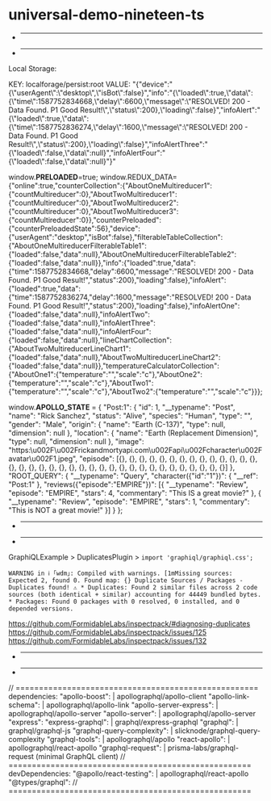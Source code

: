 # universal-demo-nineteen-ts

* ----------------------------------------
* ----------------------------------------

Local Storage:

KEY:
	localforage/persist:root
VALUE:
	"{\"device\":\"{\\\"userAgent\\\":\\\"desktop\\\",\\\"isBot\\\":false}\",\"info\":\"{\\\"loaded\\\":true,\\\"data\\\":{\\\"time\\\":1587752834668,\\\"delay\\\":6600,\\\"message\\\":\\\"RESOLVED! 200 - Data Found. P1 Good Result!\\\",\\\"status\\\":200},\\\"loading\\\":false}\",\"infoAlert\":\"{\\\"loaded\\\":true,\\\"data\\\":{\\\"time\\\":1587752836274,\\\"delay\\\":1600,\\\"message\\\":\\\"RESOLVED! 200 - Data Found. P1 Good Result!\\\",\\\"status\\\":200},\\\"loading\\\":false}\",\"infoAlertThree\":\"{\\\"loaded\\\":false,\\\"data\\\":null}\",\"infoAlertFour\":\"{\\\"loaded\\\":false,\\\"data\\\":null}\"}"


window.__PRELOADED__=true; window.REDUX_DATA={"online":true,"counterCollection":{"AboutOneMultireducer1":{"countMultireducer":0},"AboutTwoMultireducer1":{"countMultireducer":0},"AboutTwoMultireducer2":{"countMultireducer":0},"AboutTwoMultireducer3":{"countMultireducer":0}},"counterPreloaded":{"counterPreloadedState":56},"device":{"userAgent":"desktop","isBot":false},"filterableTableCollection":{"AboutOneMultireducerFilterableTable1":{"loaded":false,"data":null},"AboutOneMultireducerFilterableTable2":{"loaded":false,"data":null}},"info":{"loaded":true,"data":{"time":1587752834668,"delay":6600,"message":"RESOLVED! 200 - Data Found. P1 Good Result!","status":200},"loading":false},"infoAlert":{"loaded":true,"data":{"time":1587752836274,"delay":1600,"message":"RESOLVED! 200 - Data Found. P1 Good Result!","status":200},"loading":false},"infoAlertOne":{"loaded":false,"data":null},"infoAlertTwo":{"loaded":false,"data":null},"infoAlertThree":{"loaded":false,"data":null},"infoAlertFour":{"loaded":false,"data":null},"lineChartCollection":{"AboutTwoMultireducerLineChart1":{"loaded":false,"data":null},"AboutTwoMultireducerLineChart2":{"loaded":false,"data":null}},"temperatureCalculatorCollection":{"AboutOne1":{"temperature":"","scale":"c"},"AboutOne2":{"temperature":"","scale":"c"},"AboutTwo1":{"temperature":"","scale":"c"},"AboutTwo2":{"temperature":"","scale":"c"}}};

window.__APOLLO_STATE__ = {
    "Post:1": {
        "id": 1,
        "__typename": "Post",
        "name": "Rick Sanchez",
        "status": "Alive",
        "species": "Human",
        "type": "",
        "gender": "Male",
        "origin": {
            "name": "Earth (C-137)",
            "type": null,
            "dimension": null
        },
        "location": {
            "name": "Earth (Replacement Dimension)",
            "type": null,
            "dimension": null
        },
        "image": "https:\u002F\u002Frickandmortyapi.com\u002Fapi\u002Fcharacter\u002Favatar\u002F1.jpeg",
        "episode": [{}, {}, {}, {}, {}, {}, {}, {}, {}, {}, {}, {}, {}, {}, {}, {}, {}, {}, {}, {}, {}, {}, {}, {}, {}, {}, {}, {}, {}, {}, {}, {}, {}, {}, {}, {}]
    },
    "ROOT_QUERY": {
        "__typename": "Query",
        "character({\"id\":\"1\"})": {
            "__ref": "Post:1"
        },
        "reviews({\"episode\":\"EMPIRE\"})": [{
            "__typename": "Review",
            "episode": "EMPIRE",
            "stars": 4,
            "commentary": "This IS a great movie?"
        }, {
            "__typename": "Review",
            "episode": "EMPIRE",
            "stars": 1,
            "commentary": "This is NOT a great movie!"
        }]
    }
};


* ----------------------------------------
* ----------------------------------------

GraphiQLExample > DuplicatesPlugin > `import 'graphiql/graphiql.css';`

`WARNING in ℹ ｢wdm｣: Compiled with warnings.
[1mMissing sources: Expected 2, found 0.
		Found map: {}
		Duplicate Sources / Packages - Duplicates found! ⚠️
		* Duplicates: Found 2 similar files across 2 code sources (both identical + similar)
			accounting for 44449 bundled bytes.
		* Packages: Found 0 packages with 0 resolved, 0 installed, and 0 depended versions.`

https://github.com/FormidableLabs/inspectpack/#diagnosing-duplicates
https://github.com/FormidableLabs/inspectpack/issues/125
https://github.com/FormidableLabs/inspectpack/issues/132

* ----------------------------------------
* ----------------------------------------

// ====================================================
dependencies:
		"apollo-boost": 							| apollographql/apollo-client
		"apollo-link-schema": 				| apollographql/apollo-link
		"apollo-server-express": 			| apollographql/apollo-server
		"apollo-server": 							| apollographql/apollo-server
		"express":
		"express-graphql":						| graphql/express-graphql
		"graphql": 										| graphql/graphql-js
		"graphql-query-complexity": 	| slicknode/graphql-query-complexity
		"graphql-tools": 							| apollographql/apollo
		"react-apollo": 							| apollographql/react-apollo
		"graphql-request":						| prisma-labs/graphql-request (minimal GraphQL client)
// ====================================================
devDependencies:
		"@apollo/react-testing": 			| apollographql/react-apollo
		"@types/graphql": 
// ====================================================
